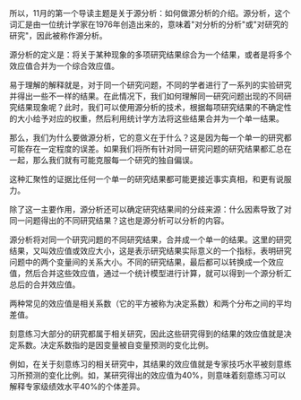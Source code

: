 所以，11月的第一个导读主题是关于源分析：如何做源分析的介绍。源分析，这个词汇是由一位统计学家在1976年创造出来的，意味着"对分析的分析"或"对研究的研究"，因此被称作源分析。

源分析的定义是：将关于某种现象的多项研究结果综合为一个结果，或者是将多个效应值合并为一个综合效应值。

易于理解的解释就是，对于同一个研究问题，不同的学者进行了一系列的实验研究并得出一些不一样的结果。在此情况下，我们如何理解同一研究问题出现的不同研究结果现象呢？此时，我们可以使用源分析的技术，根据每项研究结果的不确定性的大小给予对应的权重，然后利用统计学方法将这些结果合并为一个单一结果。

那么，我们为什么要做源分析，它的意义在于什么？这是因为每一个单一的研究都可能存在一定程度的误差。如果我们将所有针对同一研究问题的研究结果都汇总在一起，那么我们就有可能克服每一个研究的独自偏误。

这种汇聚性的证据比任何一个单一的研究结果都可能更接近事实真相，和更有说服力。

除了这一主要作用，源分析还可以确定研究结果间的分歧来源：什么因素导致了对同一问题得出的不同研究结果？这也是源分析可以分析的内容。

源分析将对同一个研究问题的不同研究结果，合并成一个单一的结果。这里的研究结果，又叫效应值或效应大小，这是表示研究结果实际意义的一个指标，表明研究问题中的两个变量间的关系大小。不同的研究结果，最后都可以转换成一个效应值，然后合并这些效应值，通过一个统计模型进行计算，就可以得到一个源分析汇总后的合并效应值。

两种常见的效应值是相关系数（它的平方被称为决定系数）和两个分布之间的平均差值。

刻意练习大部分的研究都属于相关研究，因此这些研究得到的结果的效应值就是决定系数。决定系数指的是因变量被自变量预测的变化比例。

例如，在关于刻意练习的相关研究中，其结果的效应值就是专家技巧水平被刻意练习所预测的变化比例。如，某研究得出的效应值为40%，则意味着刻意练习可以解释专家级绩效水平40%的个体差异。